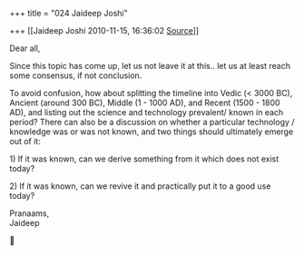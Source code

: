+++
title = "024 Jaideep Joshi"

+++
[[Jaideep Joshi	2010-11-15, 16:36:02 [Source](https://groups.google.com/g/samskrita/c/d8OA7E-7WOU)]]



Dear all,

  

Since this topic has come up, let us not leave it at this.. let us at least reach some consensus, if not conclusion.

  

To avoid confusion, how about splitting the timeline into Vedic (\< 3000 BC), Ancient (around 300 BC), Middle (1 - 1000 AD), and Recent (1500 - 1800 AD), and listing out the science and technology prevalent/ known in each period? There can also be a discussion on whether a particular technology / knowledge was or was not known, and two things should ultimately emerge out of it:

1\) If it was known, can we derive something from it which does not exist today?

2\) If it was known, can we revive it and practically put it to a good use today?

  

Pranaams,  
Jaideep



